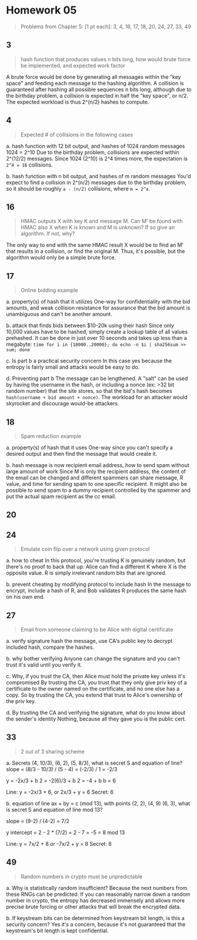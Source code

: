 Homework 05
==============================

> Problems from Chapter 5: [1 pt each]: 3, 4, 16, 17, 18, 20, 24, 27, 33, 49

## 3

> hash function that produces values n bits long, how would brute force be implemented, and expected work factor

A brute force would be done by generating all messages within the "key space" and feeding each message to the hashing algorithm. A collision is guaranteed after hashing all possible sequences n bits long, although due to the birthday problem, a collision is expected in half the "key space", or n/2. The expected workload is thus 2^(n/2) hashes to compute.

## 4

> Expected # of collisions in the following cases

a. hash function with 12 bit output, and hashes of 1024 random messages
1024 = 2^10
Due to the birthday problem, collisions are expected within 2^(12/2) messages. Since 1024 (2^10) is 2^4 times more, the expectation is  `2^4 = 16` collisions.

b. hash function with n bit output, and hashes of m random messages
You'd expect to find a collision in 2^(n/2) messages due to the birthday problem, so it should be roughly `a - (n/2)` collisions, where `m = 2^a`.

## 16

> HMAC outputs X with key K and message M. Can M' be found with HMAC also X when K is known and M is unknown?  If so give an algorithm. If not, why?

The only way to end with the same HMAC result X would be to find an M' that results in a collision, or find the original M. Thus, it's possible, but the algorithm would only be a simple brute force.

## 17

> Online bidding example

a. property(s) of hash that it utilizes
One-way for confidentiality with the bid amounts, and weak collision resistance for assurance that the bid amount is unambiguous and can't be another amount.

b. attack that finds bids between $10-20k using their hash
Since only 10,000 values have to be hashed, simply create a lookup table of all values prehashed. It can be done in just over 10 seconds and takes up less than a megabyte: `time for i in {10000..20000}; do echo -n $i | sha256sum >> sum; done`

c. Is part b a practical security concern
In this case yes because the entropy is fairly small and attacks would be easy to do.

d. Preventing part b
The message can be lengthened. A "salt" can be used by having the username in the hash, or including a nonce (ex: >32 bit random number) that the site stores, so that the bid's hash becomes `hash(username + bid amount + nonce)`. The workload for an attacker would skyrocket and discourage would-be attackers.

## 18

> Spam reduction example

a. property(s) of hash that it uses
One-way since you can't specify a desired output and then find the message that would create it.

b. hash message is now recipient email address, how to send spam without large amount of work
Since M is only the recipient address, the content of the email can be changed and different spammers can share message, R value, and time for sending spam to one specific recipient. It might also be possible to send spam to a dummy recipient controlled by the spammer and put the actual spam recipient as the cc email.

## 20



## 24

> Emulate coin flip over a network using given protocol

a. how to cheat
In this protocol, you're trusting K is genuinely random, but there's no proof to back that up. Alice can find a different K where X is the opposite value. R is simply irrelevant random bits that are ignored.

b. prevent cheating by modifying protocol to include hash
In the message to encrypt, include a hash of R, and Bob validates R produces the same hash on his own end.

## 27

> Email from someone claiming to be Alice with digital certificate

a. verify signature
hash the message, use CA's public key to decrypt included hash, compare the hashes.

b. why bother verifying
Anyone can change the signature and you can't trust it's valid until you verify it.

c. Why, if you trust the CA, then Alice must hold the private key unless it's compromised
By trusting the CA, you trust that they only give priv key of a certificate to the owner named on the certificate, and no one else has a copy. So by trusting the CA, you extend that trust to Alice's ownership of the priv key.

d. By trusting the CA and verifying the signature, what do you know about the sender's identity
Nothing, because all they gave you is the public cert.

## 33

> 2 out of 3 sharing scheme

a. Secrets (4, 10/3), (6, 2), (5, 8/3), what is secret S and equation of line?
slope = (8/3 - 10/3) / (5 - 4)
= (-2/3) / 1
= -2/3

y = -2x/3 + b
2 = -2(6)/3 + b
2 = -4 + b
b = 6

Line: y = -2x/3 + 6, or 2x/3 + y = 6
Secret: 6

b. equation of line ax + by = c (mod 13), with points (2, 2), (4, 9) (6, 3), what is secret S and equation of line mod 13?

slope = (9-2) / (4-2)
= 7/2

y intercept = 2 - 2 * (7/2)
= 2 - 7
= -5 = 8 mod 13

Line: y = 7x/2 + 8 or -7x/2 + y = 8
Secret: 8

## 49

> Random numbers in crypto must be unpredictable

a. Why is statistically random insufficient?
Because the next numbers from these RNGs can be predicted. If you can reasonably narrow down a random number in crypto, the entropy has decreased immensely and allows more precise brute forcing or other attacks that will break the encrypted data.

b. If keystream bits can be determined from keystream bit length, is this a security concern?
Yes it's a concern, because it's not guaranteed that the keystream's bit length is kept confidential.
